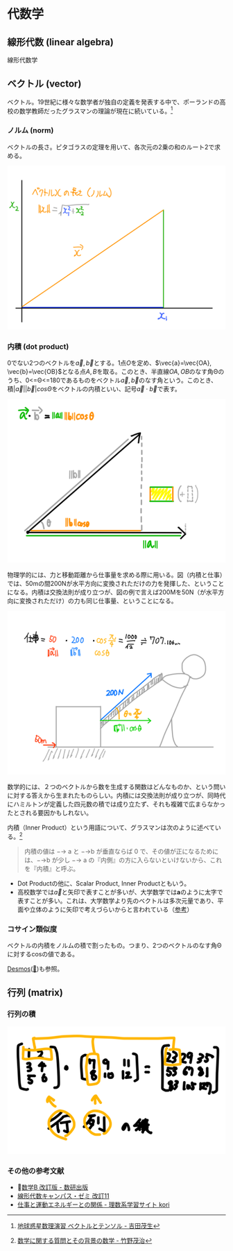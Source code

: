 # 代数学

## 線形代数 (linear algebra)

線形代数学

## ベクトル (vector)

ベクトル。19世紀に様々な数学者が独自の定義を発表する中で、ポーランドの高校の数学教師だったグラスマンの理論が現在に続いている。[^vector]

[^vector]: [地球惑星数理演習 ベクトルとテンソル - 吉田茂生](https://www.zotero.org/groups/4682218/hiroga-scholar/collections/MA5LXYUI/items/2D27XYT8/item-details)

### ノルム (norm)

ベクトルの長さ。ピタゴラスの定理を用いて、各次元の2乗の和のルート2で求める。

![ノルム](/images/ノルム.svg)

### 内積 (dot product)

0でない2つのベクトルを$\vec{a}, \vec{b}$とする。1点$O$を定め、$\vec{a}=\vec{OA}, \vec{b}=\vec{OB}$となる点$A,B$を取る。このとき、半直線$OA, OB$のなす角Θのうち、0<=Θ<=180であるものをベクトル$\vec{a}, \vec{b}$のなす角という。このとき、積$|\vec{a}||\vec{b}|cosΘ$をベクトルの内積といい、記号$\vec{a}\cdot \vec{b}$で表す。

![内積](/images/内積.svg)

物理学的には、力と移動距離から仕事量を求める際に用いる。図（内積と仕事）では、50mの間200Nが水平方向に変換されただけの力を発揮した、ということになる。内積は交換法則が成り立つが、図の例で言えば200Mを50N（が水平方向に変換されただけ）の力も同じ仕事量、ということになる。

![内積と仕事](/images/内積と仕事.svg)

数学的には、２つのベクトルから数を生成する関数はどんなものか、という問いに対する答えから生まれたものらしい。内積には交換法則が成り立つが、同時代にハミルトンが定義した四元数の積では成り立たず、それも複雑で広まらなかったとされる要因かもしれない。

内積（Inner Product）という用語について、グラスマンは次のように述べている。[^grassmann]

[^grassmann]: [数学に関する質問とその背景の数学 - 竹野茂治](https://www.zotero.org/groups/4682218/hiroga-scholar/collections/MA5LXYUI/items/QPBQHP69/item-details)

> 内積の値は −→ a と −→b が垂直ならば 0 で、その値が正になるためには、−→b が少し −→ a の『内側』の方に入らないといけないから、これを『内積』と呼ぶ。

- Dot Productの他に、Scalar Product, Inner Productともいう。
- 高校数学では$\vec{a}$と矢印で表すことが多いが、大学数学では**a**のように太字で表すことが多い。これは、大学数学より先のベクトルは多次元量であり、平面や立体のように矢印で考えづらいからと言われている（[参考](https://detail.chiebukuro.yahoo.co.jp/qa/question_detail/q1332986798)）

### コサイン類似度

ベクトルの内積をノルムの積で割ったもの。つまり、2つのベクトルのなす角Θに対するcosの値である。

[Desmos](https://www.desmos.com/calculator/pm7m6hdypq)([🔐](https://www.desmos.com/calculator/x7bw9a2yue))も参照。

## 行列 (matrix)

### 行列の積

![行列の積](/images/行列の積.svg)

### その他の参考文献

- 🔐[数学B 改訂版 - 数研出版](https://www.zotero.org/groups/4682340/hiroga-books/items/8ZRH3IKI/item-details)
- [線形代数キャンパス・ゼミ 改訂11](https://amzn.to/3V7QlJe)
- [仕事と運動エネルギーとの関係 - 理数系学習サイト kori](https://physkorimath.xyz/w/)

